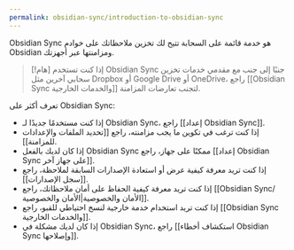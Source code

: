 ```yaml
---
permalink: obsidian-sync/introduction-to-obsidian-sync
---
```


Obsidian Sync هو خدمة قائمة على السحابة تتيح لك تخزين ملاحظاتك على خوادم Obsidian ومزامنتها عبر أجهزتك.

> [!هام]
> إذا كنت تستخدم Obsidian Sync جنبًا إلى جنب مع مقدمي خدمات تخزين سحابي آخرين مثل Dropbox أو Google Drive أو OneDrive، راجع [[Obsidian Sync والخدمات الخارجية]] لتجنب تعارضات المزامنة.

تعرف أكثر على Obsidian Sync:

- إذا كنت مستخدمًا جديدًا لـ Obsidian Sync، راجع [[إعداد Obsidian Sync]].
- إذا كنت ترغب في تكوين ما يجب مزامنته، راجع [[تحديد الملفات والإعدادات للمزامنة]].
- إذا كان لديك بالفعل Obsidian Sync ممكنًا على جهاز، راجع [[إعداد Obsidian Sync على جهاز آخر]].
- إذا كنت تريد معرفة كيفية عرض أو استعادة الإصدارات السابقة لملاحظة، راجع [[سجل الإصدارات]].
- إذا كنت تريد معرفة كيفية الحفاظ على أمان ملاحظاتك، راجع [[Obsidian Sync/الأمان والخصوصية|الأمان والخصوصية]].
- إذا كنت تريد استخدام خدمة خارجية لنسخ احتياطي للقبو، راجع [[Obsidian Sync والخدمات الخارجية]].
- إذا كان لديك مشكلة في Obsidian Sync، راجع [[استكشاف أخطاء Obsidian Sync وإصلاحها]].
